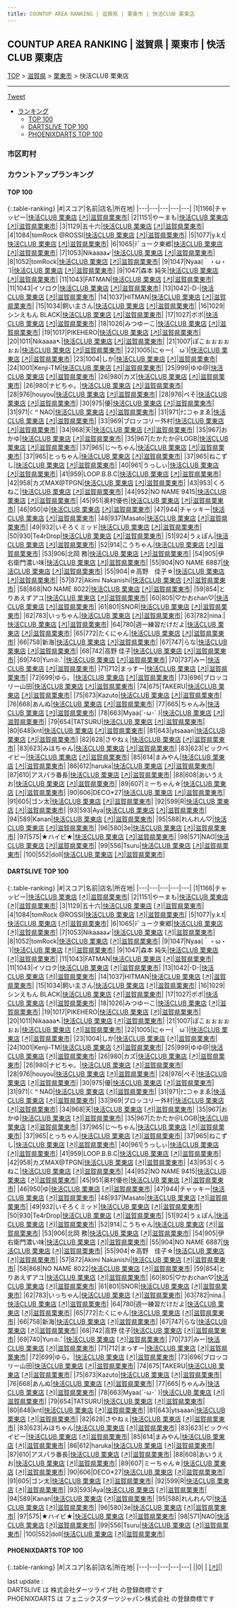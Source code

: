 ```yaml
---
title: COUNTUP AREA RANKING | 滋賀県 | 栗東市 | 快活CLUB 栗東店
---
```

## COUNTUP AREA RANKING | 滋賀県 | 栗東市 | 快活CLUB 栗東店

[TOP](/darts/rank/) > [滋賀県](/darts/rank/滋賀県/) > [栗東市](/darts/rank/滋賀県/栗東市/) > 快活CLUB 栗東店

___

<a href="https://twitter.com/share?ref_src=twsrc%5Etfw" data-text="COUNTUP AREA RANKING | 滋賀県栗東市快活CLUB 栗東店" class="twitter-share-button" data-hashtags="DARTSLIVE,PHOENIXDARTS,darts,ダーツ" data-show-count="false">Tweet</a>

* [ランキング](#カウントアップランキング)
    * [TOP 100](#top-100)
    * [DARTSLIVE TOP 100](#dartslive-top-100)
    * [PHOENIXDARTS TOP 100](#phoenixdarts-top-100)

### 市区町村

<ul>

</ul>

### カウントアップランキング

#### TOP 100



{:.table-ranking}
|#|スコア|名前|店名|所在地|
|---|---|---|---|---|
|1|1166|<span class="rank-name-dl">チャッピー</span>|<a href="/darts/rank/shops/45e99a446d27f93ab21333aee1bd51e4.html">快活CLUB 栗東店</a> <a href="https://search.dartslive.com/jp/shop/45e99a446d27f93ab21333aee1bd51e4">[↗]</a>|<a href="/darts/rank/滋賀県/栗東市">滋賀県栗東市</a>|
|2|1151|<span class="rank-name-dl">やーまも</span>|<a href="/darts/rank/shops/45e99a446d27f93ab21333aee1bd51e4.html">快活CLUB 栗東店</a> <a href="https://search.dartslive.com/jp/shop/45e99a446d27f93ab21333aee1bd51e4">[↗]</a>|<a href="/darts/rank/滋賀県/栗東市">滋賀県栗東市</a>|
|3|1129|<span class="rank-name-dl">五十六</span>|<a href="/darts/rank/shops/45e99a446d27f93ab21333aee1bd51e4.html">快活CLUB 栗東店</a> <a href="https://search.dartslive.com/jp/shop/45e99a446d27f93ab21333aee1bd51e4">[↗]</a>|<a href="/darts/rank/滋賀県/栗東市">滋賀県栗東市</a>|
|4|1084|<span class="rank-name-dl">tomRock @ROSSI</span>|<a href="/darts/rank/shops/45e99a446d27f93ab21333aee1bd51e4.html">快活CLUB 栗東店</a> <a href="https://search.dartslive.com/jp/shop/45e99a446d27f93ab21333aee1bd51e4">[↗]</a>|<a href="/darts/rank/滋賀県/栗東市">滋賀県栗東市</a>|
|5|1077|<span class="rank-name-dl">y.k.t</span>|<a href="/darts/rank/shops/45e99a446d27f93ab21333aee1bd51e4.html">快活CLUB 栗東店</a> <a href="https://search.dartslive.com/jp/shop/45e99a446d27f93ab21333aee1bd51e4">[↗]</a>|<a href="/darts/rank/滋賀県/栗東市">滋賀県栗東市</a>|
|6|1065|<span class="rank-name-dl">ﾃﾞューク東郷</span>|<a href="/darts/rank/shops/45e99a446d27f93ab21333aee1bd51e4.html">快活CLUB 栗東店</a> <a href="https://search.dartslive.com/jp/shop/45e99a446d27f93ab21333aee1bd51e4">[↗]</a>|<a href="/darts/rank/滋賀県/栗東市">滋賀県栗東市</a>|
|7|1053|<span class="rank-name-dl">Nikaaaa➹</span>|<a href="/darts/rank/shops/45e99a446d27f93ab21333aee1bd51e4.html">快活CLUB 栗東店</a> <a href="https://search.dartslive.com/jp/shop/45e99a446d27f93ab21333aee1bd51e4">[↗]</a>|<a href="/darts/rank/滋賀県/栗東市">滋賀県栗東市</a>|
|8|1052|<span class="rank-name-dl">tomRock</span>|<a href="/darts/rank/shops/45e99a446d27f93ab21333aee1bd51e4.html">快活CLUB 栗東店</a> <a href="https://search.dartslive.com/jp/shop/45e99a446d27f93ab21333aee1bd51e4">[↗]</a>|<a href="/darts/rank/滋賀県/栗東市">滋賀県栗東市</a>|
|9|1047|<span class="rank-name-dl">Nyaa(｀・ω・´)</span>|<a href="/darts/rank/shops/45e99a446d27f93ab21333aee1bd51e4.html">快活CLUB 栗東店</a> <a href="https://search.dartslive.com/jp/shop/45e99a446d27f93ab21333aee1bd51e4">[↗]</a>|<a href="/darts/rank/滋賀県/栗東市">滋賀県栗東市</a>|
|9|1047|<span class="rank-name-dl">森本 純矢</span>|<a href="/darts/rank/shops/45e99a446d27f93ab21333aee1bd51e4.html">快活CLUB 栗東店</a> <a href="https://search.dartslive.com/jp/shop/45e99a446d27f93ab21333aee1bd51e4">[↗]</a>|<a href="/darts/rank/滋賀県/栗東市">滋賀県栗東市</a>|
|11|1043|<span class="rank-name-dl">FATMAN</span>|<a href="/darts/rank/shops/45e99a446d27f93ab21333aee1bd51e4.html">快活CLUB 栗東店</a> <a href="https://search.dartslive.com/jp/shop/45e99a446d27f93ab21333aee1bd51e4">[↗]</a>|<a href="/darts/rank/滋賀県/栗東市">滋賀県栗東市</a>|
|11|1043|<span class="rank-name-dl">イソロク</span>|<a href="/darts/rank/shops/45e99a446d27f93ab21333aee1bd51e4.html">快活CLUB 栗東店</a> <a href="https://search.dartslive.com/jp/shop/45e99a446d27f93ab21333aee1bd51e4">[↗]</a>|<a href="/darts/rank/滋賀県/栗東市">滋賀県栗東市</a>|
|13|1042|<span class="rank-name-dl">-D-</span>|<a href="/darts/rank/shops/45e99a446d27f93ab21333aee1bd51e4.html">快活CLUB 栗東店</a> <a href="https://search.dartslive.com/jp/shop/45e99a446d27f93ab21333aee1bd51e4">[↗]</a>|<a href="/darts/rank/滋賀県/栗東市">滋賀県栗東市</a>|
|14|1037|<span class="rank-name-dl">HITMAN</span>|<a href="/darts/rank/shops/45e99a446d27f93ab21333aee1bd51e4.html">快活CLUB 栗東店</a> <a href="https://search.dartslive.com/jp/shop/45e99a446d27f93ab21333aee1bd51e4">[↗]</a>|<a href="/darts/rank/滋賀県/栗東市">滋賀県栗東市</a>|
|15|1034|<span class="rank-name-dl">飼い主さん</span>|<a href="/darts/rank/shops/45e99a446d27f93ab21333aee1bd51e4.html">快活CLUB 栗東店</a> <a href="https://search.dartslive.com/jp/shop/45e99a446d27f93ab21333aee1bd51e4">[↗]</a>|<a href="/darts/rank/滋賀県/栗東市">滋賀県栗東市</a>|
|16|1029|<span class="rank-name-dl">シンえもん BLACK</span>|<a href="/darts/rank/shops/45e99a446d27f93ab21333aee1bd51e4.html">快活CLUB 栗東店</a> <a href="https://search.dartslive.com/jp/shop/45e99a446d27f93ab21333aee1bd51e4">[↗]</a>|<a href="/darts/rank/滋賀県/栗東市">滋賀県栗東市</a>|
|17|1027|<span class="rank-name-dl">ポポ</span>|<a href="/darts/rank/shops/45e99a446d27f93ab21333aee1bd51e4.html">快活CLUB 栗東店</a> <a href="https://search.dartslive.com/jp/shop/45e99a446d27f93ab21333aee1bd51e4">[↗]</a>|<a href="/darts/rank/滋賀県/栗東市">滋賀県栗東市</a>|
|18|1026|<span class="rank-name-dl">みつゆーこ</span>|<a href="/darts/rank/shops/45e99a446d27f93ab21333aee1bd51e4.html">快活CLUB 栗東店</a> <a href="https://search.dartslive.com/jp/shop/45e99a446d27f93ab21333aee1bd51e4">[↗]</a>|<a href="/darts/rank/滋賀県/栗東市">滋賀県栗東市</a>|
|19|1017|<span class="rank-name-dl">PIKEHERO</span>|<a href="/darts/rank/shops/45e99a446d27f93ab21333aee1bd51e4.html">快活CLUB 栗東店</a> <a href="https://search.dartslive.com/jp/shop/45e99a446d27f93ab21333aee1bd51e4">[↗]</a>|<a href="/darts/rank/滋賀県/栗東市">滋賀県栗東市</a>|
|20|1011|<span class="rank-name-dl">Nikaaaa➷</span>|<a href="/darts/rank/shops/45e99a446d27f93ab21333aee1bd51e4.html">快活CLUB 栗東店</a> <a href="https://search.dartslive.com/jp/shop/45e99a446d27f93ab21333aee1bd51e4">[↗]</a>|<a href="/darts/rank/滋賀県/栗東市">滋賀県栗東市</a>|
|21|1007|<span class="rank-name-dl">ぽこぉぉぉぉぉぉ</span>|<a href="/darts/rank/shops/45e99a446d27f93ab21333aee1bd51e4.html">快活CLUB 栗東店</a> <a href="https://search.dartslive.com/jp/shop/45e99a446d27f93ab21333aee1bd51e4">[↗]</a>|<a href="/darts/rank/滋賀県/栗東市">滋賀県栗東市</a>|
|22|1005|<span class="rank-name-dl">にゃー(｀ω´)</span>|<a href="/darts/rank/shops/45e99a446d27f93ab21333aee1bd51e4.html">快活CLUB 栗東店</a> <a href="https://search.dartslive.com/jp/shop/45e99a446d27f93ab21333aee1bd51e4">[↗]</a>|<a href="/darts/rank/滋賀県/栗東市">滋賀県栗東市</a>|
|23|1004|<span class="rank-name-dl">しか</span>|<a href="/darts/rank/shops/45e99a446d27f93ab21333aee1bd51e4.html">快活CLUB 栗東店</a> <a href="https://search.dartslive.com/jp/shop/45e99a446d27f93ab21333aee1bd51e4">[↗]</a>|<a href="/darts/rank/滋賀県/栗東市">滋賀県栗東市</a>|
|24|1001|<span class="rank-name-dl">Kenji-TM</span>|<a href="/darts/rank/shops/45e99a446d27f93ab21333aee1bd51e4.html">快活CLUB 栗東店</a> <a href="https://search.dartslive.com/jp/shop/45e99a446d27f93ab21333aee1bd51e4">[↗]</a>|<a href="/darts/rank/滋賀県/栗東市">滋賀県栗東市</a>|
|25|999|<span class="rank-name-dl">ゆゆ@</span>|<a href="/darts/rank/shops/45e99a446d27f93ab21333aee1bd51e4.html">快活CLUB 栗東店</a> <a href="https://search.dartslive.com/jp/shop/45e99a446d27f93ab21333aee1bd51e4">[↗]</a>|<a href="/darts/rank/滋賀県/栗東市">滋賀県栗東市</a>|
|26|980|<span class="rank-name-dl">カズ</span>|<a href="/darts/rank/shops/45e99a446d27f93ab21333aee1bd51e4.html">快活CLUB 栗東店</a> <a href="https://search.dartslive.com/jp/shop/45e99a446d27f93ab21333aee1bd51e4">[↗]</a>|<a href="/darts/rank/滋賀県/栗東市">滋賀県栗東市</a>|
|26|980|<span class="rank-name-dl">ナビちゃ。</span>|<a href="/darts/rank/shops/45e99a446d27f93ab21333aee1bd51e4.html">快活CLUB 栗東店</a> <a href="https://search.dartslive.com/jp/shop/45e99a446d27f93ab21333aee1bd51e4">[↗]</a>|<a href="/darts/rank/滋賀県/栗東市">滋賀県栗東市</a>|
|28|976|<span class="rank-name-dl">houyou</span>|<a href="/darts/rank/shops/45e99a446d27f93ab21333aee1bd51e4.html">快活CLUB 栗東店</a> <a href="https://search.dartslive.com/jp/shop/45e99a446d27f93ab21333aee1bd51e4">[↗]</a>|<a href="/darts/rank/滋賀県/栗東市">滋賀県栗東市</a>|
|28|976|<span class="rank-name-dl">ぺそ</span>|<a href="/darts/rank/shops/45e99a446d27f93ab21333aee1bd51e4.html">快活CLUB 栗東店</a> <a href="https://search.dartslive.com/jp/shop/45e99a446d27f93ab21333aee1bd51e4">[↗]</a>|<a href="/darts/rank/滋賀県/栗東市">滋賀県栗東市</a>|
|30|975|<span class="rank-name-dl">優</span>|<a href="/darts/rank/shops/45e99a446d27f93ab21333aee1bd51e4.html">快活CLUB 栗東店</a> <a href="https://search.dartslive.com/jp/shop/45e99a446d27f93ab21333aee1bd51e4">[↗]</a>|<a href="/darts/rank/滋賀県/栗東市">滋賀県栗東市</a>|
|31|971|<span class="rank-name-dl">☾ⁿ NAO</span>|<a href="/darts/rank/shops/45e99a446d27f93ab21333aee1bd51e4.html">快活CLUB 栗東店</a> <a href="https://search.dartslive.com/jp/shop/45e99a446d27f93ab21333aee1bd51e4">[↗]</a>|<a href="/darts/rank/滋賀県/栗東市">滋賀県栗東市</a>|
|31|971|<span class="rank-name-dl">ﾅﾆ⊃ゃまゑ</span>|<a href="/darts/rank/shops/45e99a446d27f93ab21333aee1bd51e4.html">快活CLUB 栗東店</a> <a href="https://search.dartslive.com/jp/shop/45e99a446d27f93ab21333aee1bd51e4">[↗]</a>|<a href="/darts/rank/滋賀県/栗東市">滋賀県栗東市</a>|
|33|969|<span class="rank-name-dl">ブロッコリー外村</span>|<a href="/darts/rank/shops/45e99a446d27f93ab21333aee1bd51e4.html">快活CLUB 栗東店</a> <a href="https://search.dartslive.com/jp/shop/45e99a446d27f93ab21333aee1bd51e4">[↗]</a>|<a href="/darts/rank/滋賀県/栗東市">滋賀県栗東市</a>|
|34|968|<span class="rank-name-dl">天</span>|<a href="/darts/rank/shops/45e99a446d27f93ab21333aee1bd51e4.html">快活CLUB 栗東店</a> <a href="https://search.dartslive.com/jp/shop/45e99a446d27f93ab21333aee1bd51e4">[↗]</a>|<a href="/darts/rank/滋賀県/栗東市">滋賀県栗東市</a>|
|35|967|<span class="rank-name-dl">おかゆ</span>|<a href="/darts/rank/shops/45e99a446d27f93ab21333aee1bd51e4.html">快活CLUB 栗東店</a> <a href="https://search.dartslive.com/jp/shop/45e99a446d27f93ab21333aee1bd51e4">[↗]</a>|<a href="/darts/rank/滋賀県/栗東市">滋賀県栗東市</a>|
|35|967|<span class="rank-name-dl">たかたか＠LOGB</span>|<a href="/darts/rank/shops/45e99a446d27f93ab21333aee1bd51e4.html">快活CLUB 栗東店</a> <a href="https://search.dartslive.com/jp/shop/45e99a446d27f93ab21333aee1bd51e4">[↗]</a>|<a href="/darts/rank/滋賀県/栗東市">滋賀県栗東市</a>|
|37|965|<span class="rank-name-dl">じ〜ちゃん</span>|<a href="/darts/rank/shops/45e99a446d27f93ab21333aee1bd51e4.html">快活CLUB 栗東店</a> <a href="https://search.dartslive.com/jp/shop/45e99a446d27f93ab21333aee1bd51e4">[↗]</a>|<a href="/darts/rank/滋賀県/栗東市">滋賀県栗東市</a>|
|37|965|<span class="rank-name-dl">とっちゃん</span>|<a href="/darts/rank/shops/45e99a446d27f93ab21333aee1bd51e4.html">快活CLUB 栗東店</a> <a href="https://search.dartslive.com/jp/shop/45e99a446d27f93ab21333aee1bd51e4">[↗]</a>|<a href="/darts/rank/滋賀県/栗東市">滋賀県栗東市</a>|
|37|965|<span class="rank-name-dl">ねこずし</span>|<a href="/darts/rank/shops/45e99a446d27f93ab21333aee1bd51e4.html">快活CLUB 栗東店</a> <a href="https://search.dartslive.com/jp/shop/45e99a446d27f93ab21333aee1bd51e4">[↗]</a>|<a href="/darts/rank/滋賀県/栗東市">滋賀県栗東市</a>|
|40|961|<span class="rank-name-dl">うっしぃ</span>|<a href="/darts/rank/shops/45e99a446d27f93ab21333aee1bd51e4.html">快活CLUB 栗東店</a> <a href="https://search.dartslive.com/jp/shop/45e99a446d27f93ab21333aee1bd51e4">[↗]</a>|<a href="/darts/rank/滋賀県/栗東市">滋賀県栗東市</a>|
|41|959|<span class="rank-name-dl">LOOP.B.B.C</span>|<a href="/darts/rank/shops/45e99a446d27f93ab21333aee1bd51e4.html">快活CLUB 栗東店</a> <a href="https://search.dartslive.com/jp/shop/45e99a446d27f93ab21333aee1bd51e4">[↗]</a>|<a href="/darts/rank/滋賀県/栗東市">滋賀県栗東市</a>|
|42|958|<span class="rank-name-dl">カズMAX@TPGN</span>|<a href="/darts/rank/shops/45e99a446d27f93ab21333aee1bd51e4.html">快活CLUB 栗東店</a> <a href="https://search.dartslive.com/jp/shop/45e99a446d27f93ab21333aee1bd51e4">[↗]</a>|<a href="/darts/rank/滋賀県/栗東市">滋賀県栗東市</a>|
|43|953|<span class="rank-name-dl">くろねこ</span>|<a href="/darts/rank/shops/45e99a446d27f93ab21333aee1bd51e4.html">快活CLUB 栗東店</a> <a href="https://search.dartslive.com/jp/shop/45e99a446d27f93ab21333aee1bd51e4">[↗]</a>|<a href="/darts/rank/滋賀県/栗東市">滋賀県栗東市</a>|
|44|952|<span class="rank-name-dl">NO NAME 9415</span>|<a href="/darts/rank/shops/45e99a446d27f93ab21333aee1bd51e4.html">快活CLUB 栗東店</a> <a href="https://search.dartslive.com/jp/shop/45e99a446d27f93ab21333aee1bd51e4">[↗]</a>|<a href="/darts/rank/滋賀県/栗東市">滋賀県栗東市</a>|
|45|951|<span class="rank-name-dl">奥村優也</span>|<a href="/darts/rank/shops/45e99a446d27f93ab21333aee1bd51e4.html">快活CLUB 栗東店</a> <a href="https://search.dartslive.com/jp/shop/45e99a446d27f93ab21333aee1bd51e4">[↗]</a>|<a href="/darts/rank/滋賀県/栗東市">滋賀県栗東市</a>|
|46|950|<span class="rank-name-dl">ゆ</span>|<a href="/darts/rank/shops/45e99a446d27f93ab21333aee1bd51e4.html">快活CLUB 栗東店</a> <a href="https://search.dartslive.com/jp/shop/45e99a446d27f93ab21333aee1bd51e4">[↗]</a>|<a href="/darts/rank/滋賀県/栗東市">滋賀県栗東市</a>|
|47|944|<span class="rank-name-dl">チャッキー</span>|<a href="/darts/rank/shops/45e99a446d27f93ab21333aee1bd51e4.html">快活CLUB 栗東店</a> <a href="https://search.dartslive.com/jp/shop/45e99a446d27f93ab21333aee1bd51e4">[↗]</a>|<a href="/darts/rank/滋賀県/栗東市">滋賀県栗東市</a>|
|48|937|<span class="rank-name-dl">Masato</span>|<a href="/darts/rank/shops/45e99a446d27f93ab21333aee1bd51e4.html">快活CLUB 栗東店</a> <a href="https://search.dartslive.com/jp/shop/45e99a446d27f93ab21333aee1bd51e4">[↗]</a>|<a href="/darts/rank/滋賀県/栗東市">滋賀県栗東市</a>|
|49|932|<span class="rank-name-dl">いそろくミッド</span>|<a href="/darts/rank/shops/45e99a446d27f93ab21333aee1bd51e4.html">快活CLUB 栗東店</a> <a href="https://search.dartslive.com/jp/shop/45e99a446d27f93ab21333aee1bd51e4">[↗]</a>|<a href="/darts/rank/滋賀県/栗東市">滋賀県栗東市</a>|
|50|930|<span class="rank-name-dl">Te4rDrop</span>|<a href="/darts/rank/shops/45e99a446d27f93ab21333aee1bd51e4.html">快活CLUB 栗東店</a> <a href="https://search.dartslive.com/jp/shop/45e99a446d27f93ab21333aee1bd51e4">[↗]</a>|<a href="/darts/rank/滋賀県/栗東市">滋賀県栗東市</a>|
|51|924|<span class="rank-name-dl">うぇぽん</span>|<a href="/darts/rank/shops/45e99a446d27f93ab21333aee1bd51e4.html">快活CLUB 栗東店</a> <a href="https://search.dartslive.com/jp/shop/45e99a446d27f93ab21333aee1bd51e4">[↗]</a>|<a href="/darts/rank/滋賀県/栗東市">滋賀県栗東市</a>|
|52|914|<span class="rank-name-dl">こうちゃん</span>|<a href="/darts/rank/shops/45e99a446d27f93ab21333aee1bd51e4.html">快活CLUB 栗東店</a> <a href="https://search.dartslive.com/jp/shop/45e99a446d27f93ab21333aee1bd51e4">[↗]</a>|<a href="/darts/rank/滋賀県/栗東市">滋賀県栗東市</a>|
|53|906|<span class="rank-name-dl">北岡 務</span>|<a href="/darts/rank/shops/45e99a446d27f93ab21333aee1bd51e4.html">快活CLUB 栗東店</a> <a href="https://search.dartslive.com/jp/shop/45e99a446d27f93ab21333aee1bd51e4">[↗]</a>|<a href="/darts/rank/滋賀県/栗東市">滋賀県栗東市</a>|
|54|905|<span class="rank-name-dl">伊右衛門濃い味</span>|<a href="/darts/rank/shops/45e99a446d27f93ab21333aee1bd51e4.html">快活CLUB 栗東店</a> <a href="https://search.dartslive.com/jp/shop/45e99a446d27f93ab21333aee1bd51e4">[↗]</a>|<a href="/darts/rank/滋賀県/栗東市">滋賀県栗東市</a>|
|55|904|<span class="rank-name-dl">NO NAME 6887</span>|<a href="/darts/rank/shops/45e99a446d27f93ab21333aee1bd51e4.html">快活CLUB 栗東店</a> <a href="https://search.dartslive.com/jp/shop/45e99a446d27f93ab21333aee1bd51e4">[↗]</a>|<a href="/darts/rank/滋賀県/栗東市">滋賀県栗東市</a>|
|55|904|<span class="rank-name-dl">☆高野　佳子☆</span>|<a href="/darts/rank/shops/45e99a446d27f93ab21333aee1bd51e4.html">快活CLUB 栗東店</a> <a href="https://search.dartslive.com/jp/shop/45e99a446d27f93ab21333aee1bd51e4">[↗]</a>|<a href="/darts/rank/滋賀県/栗東市">滋賀県栗東市</a>|
|57|872|<span class="rank-name-dl">Akimi Nakanishi</span>|<a href="/darts/rank/shops/45e99a446d27f93ab21333aee1bd51e4.html">快活CLUB 栗東店</a> <a href="https://search.dartslive.com/jp/shop/45e99a446d27f93ab21333aee1bd51e4">[↗]</a>|<a href="/darts/rank/滋賀県/栗東市">滋賀県栗東市</a>|
|58|868|<span class="rank-name-dl">NO NAME 8022</span>|<a href="/darts/rank/shops/45e99a446d27f93ab21333aee1bd51e4.html">快活CLUB 栗東店</a> <a href="https://search.dartslive.com/jp/shop/45e99a446d27f93ab21333aee1bd51e4">[↗]</a>|<a href="/darts/rank/滋賀県/栗東市">滋賀県栗東市</a>|
|59|854|<span class="rank-name-dl">とりあえずアユ</span>|<a href="/darts/rank/shops/45e99a446d27f93ab21333aee1bd51e4.html">快活CLUB 栗東店</a> <a href="https://search.dartslive.com/jp/shop/45e99a446d27f93ab21333aee1bd51e4">[↗]</a>|<a href="/darts/rank/滋賀県/栗東市">滋賀県栗東市</a>|
|60|805|<span class="rank-name-dl">♡かおchan♡</span>|<a href="/darts/rank/shops/45e99a446d27f93ab21333aee1bd51e4.html">快活CLUB 栗東店</a> <a href="https://search.dartslive.com/jp/shop/45e99a446d27f93ab21333aee1bd51e4">[↗]</a>|<a href="/darts/rank/滋賀県/栗東市">滋賀県栗東市</a>|
|61|801|<span class="rank-name-dl">SNOR</span>|<a href="/darts/rank/shops/45e99a446d27f93ab21333aee1bd51e4.html">快活CLUB 栗東店</a> <a href="https://search.dartslive.com/jp/shop/45e99a446d27f93ab21333aee1bd51e4">[↗]</a>|<a href="/darts/rank/滋賀県/栗東市">滋賀県栗東市</a>|
|62|783|<span class="rank-name-dl">いっちゃん</span>|<a href="/darts/rank/shops/45e99a446d27f93ab21333aee1bd51e4.html">快活CLUB 栗東店</a> <a href="https://search.dartslive.com/jp/shop/45e99a446d27f93ab21333aee1bd51e4">[↗]</a>|<a href="/darts/rank/滋賀県/栗東市">滋賀県栗東市</a>|
|63|782|<span class="rank-name-dl">nina.</span>|<a href="/darts/rank/shops/45e99a446d27f93ab21333aee1bd51e4.html">快活CLUB 栗東店</a> <a href="https://search.dartslive.com/jp/shop/45e99a446d27f93ab21333aee1bd51e4">[↗]</a>|<a href="/darts/rank/滋賀県/栗東市">滋賀県栗東市</a>|
|64|780|<span class="rank-name-dl">週一練習だけだよ</span>|<a href="/darts/rank/shops/45e99a446d27f93ab21333aee1bd51e4.html">快活CLUB 栗東店</a> <a href="https://search.dartslive.com/jp/shop/45e99a446d27f93ab21333aee1bd51e4">[↗]</a>|<a href="/darts/rank/滋賀県/栗東市">滋賀県栗東市</a>|
|65|772|<span class="rank-name-dl">たくにゃん</span>|<a href="/darts/rank/shops/45e99a446d27f93ab21333aee1bd51e4.html">快活CLUB 栗東店</a> <a href="https://search.dartslive.com/jp/shop/45e99a446d27f93ab21333aee1bd51e4">[↗]</a>|<a href="/darts/rank/滋賀県/栗東市">滋賀県栗東市</a>|
|66|758|<span class="rank-name-dl">新海</span>|<a href="/darts/rank/shops/45e99a446d27f93ab21333aee1bd51e4.html">快活CLUB 栗東店</a> <a href="https://search.dartslive.com/jp/shop/45e99a446d27f93ab21333aee1bd51e4">[↗]</a>|<a href="/darts/rank/滋賀県/栗東市">滋賀県栗東市</a>|
|67|747|<span class="rank-name-dl">らな</span>|<a href="/darts/rank/shops/45e99a446d27f93ab21333aee1bd51e4.html">快活CLUB 栗東店</a> <a href="https://search.dartslive.com/jp/shop/45e99a446d27f93ab21333aee1bd51e4">[↗]</a>|<a href="/darts/rank/滋賀県/栗東市">滋賀県栗東市</a>|
|68|742|<span class="rank-name-dl">高野 佳子</span>|<a href="/darts/rank/shops/45e99a446d27f93ab21333aee1bd51e4.html">快活CLUB 栗東店</a> <a href="https://search.dartslive.com/jp/shop/45e99a446d27f93ab21333aee1bd51e4">[↗]</a>|<a href="/darts/rank/滋賀県/栗東市">滋賀県栗東市</a>|
|69|740|<span class="rank-name-dl">Yun♔.ﾟ</span>|<a href="/darts/rank/shops/45e99a446d27f93ab21333aee1bd51e4.html">快活CLUB 栗東店</a> <a href="https://search.dartslive.com/jp/shop/45e99a446d27f93ab21333aee1bd51e4">[↗]</a>|<a href="/darts/rank/滋賀県/栗東市">滋賀県栗東市</a>|
|70|737|<span class="rank-name-dl">みー</span>|<a href="/darts/rank/shops/45e99a446d27f93ab21333aee1bd51e4.html">快活CLUB 栗東店</a> <a href="https://search.dartslive.com/jp/shop/45e99a446d27f93ab21333aee1bd51e4">[↗]</a>|<a href="/darts/rank/滋賀県/栗東市">滋賀県栗東市</a>|
|71|712|<span class="rank-name-dl">まっすー</span>|<a href="/darts/rank/shops/45e99a446d27f93ab21333aee1bd51e4.html">快活CLUB 栗東店</a> <a href="https://search.dartslive.com/jp/shop/45e99a446d27f93ab21333aee1bd51e4">[↗]</a>|<a href="/darts/rank/滋賀県/栗東市">滋賀県栗東市</a>|
|72|699|<span class="rank-name-dl">ゆら。</span>|<a href="/darts/rank/shops/45e99a446d27f93ab21333aee1bd51e4.html">快活CLUB 栗東店</a> <a href="https://search.dartslive.com/jp/shop/45e99a446d27f93ab21333aee1bd51e4">[↗]</a>|<a href="/darts/rank/滋賀県/栗東市">滋賀県栗東市</a>|
|73|696|<span class="rank-name-dl">ブロッコリー山田</span>|<a href="/darts/rank/shops/45e99a446d27f93ab21333aee1bd51e4.html">快活CLUB 栗東店</a> <a href="https://search.dartslive.com/jp/shop/45e99a446d27f93ab21333aee1bd51e4">[↗]</a>|<a href="/darts/rank/滋賀県/栗東市">滋賀県栗東市</a>|
|74|675|<span class="rank-name-dl">TAKERU</span>|<a href="/darts/rank/shops/45e99a446d27f93ab21333aee1bd51e4.html">快活CLUB 栗東店</a> <a href="https://search.dartslive.com/jp/shop/45e99a446d27f93ab21333aee1bd51e4">[↗]</a>|<a href="/darts/rank/滋賀県/栗東市">滋賀県栗東市</a>|
|75|673|<span class="rank-name-dl">Kazuto</span>|<a href="/darts/rank/shops/45e99a446d27f93ab21333aee1bd51e4.html">快活CLUB 栗東店</a> <a href="https://search.dartslive.com/jp/shop/45e99a446d27f93ab21333aee1bd51e4">[↗]</a>|<a href="/darts/rank/滋賀県/栗東市">滋賀県栗東市</a>|
|76|668|<span class="rank-name-dl">あんぬ</span>|<a href="/darts/rank/shops/45e99a446d27f93ab21333aee1bd51e4.html">快活CLUB 栗東店</a> <a href="https://search.dartslive.com/jp/shop/45e99a446d27f93ab21333aee1bd51e4">[↗]</a>|<a href="/darts/rank/滋賀県/栗東市">滋賀県栗東市</a>|
|77|665|<span class="rank-name-dl">ちゃんみ</span>|<a href="/darts/rank/shops/45e99a446d27f93ab21333aee1bd51e4.html">快活CLUB 栗東店</a> <a href="https://search.dartslive.com/jp/shop/45e99a446d27f93ab21333aee1bd51e4">[↗]</a>|<a href="/darts/rank/滋賀県/栗東市">滋賀県栗東市</a>|
|78|663|<span class="rank-name-dl">Myaa(´･ω･` )</span>|<a href="/darts/rank/shops/45e99a446d27f93ab21333aee1bd51e4.html">快活CLUB 栗東店</a> <a href="https://search.dartslive.com/jp/shop/45e99a446d27f93ab21333aee1bd51e4">[↗]</a>|<a href="/darts/rank/滋賀県/栗東市">滋賀県栗東市</a>|
|79|654|<span class="rank-name-dl">TATSURU</span>|<a href="/darts/rank/shops/45e99a446d27f93ab21333aee1bd51e4.html">快活CLUB 栗東店</a> <a href="https://search.dartslive.com/jp/shop/45e99a446d27f93ab21333aee1bd51e4">[↗]</a>|<a href="/darts/rank/滋賀県/栗東市">滋賀県栗東市</a>|
|80|648|<span class="rank-name-dl">knt</span>|<a href="/darts/rank/shops/45e99a446d27f93ab21333aee1bd51e4.html">快活CLUB 栗東店</a> <a href="https://search.dartslive.com/jp/shop/45e99a446d27f93ab21333aee1bd51e4">[↗]</a>|<a href="/darts/rank/滋賀県/栗東市">滋賀県栗東市</a>|
|81|643|<span class="rank-name-dl">ytsaaan</span>|<a href="/darts/rank/shops/45e99a446d27f93ab21333aee1bd51e4.html">快活CLUB 栗東店</a> <a href="https://search.dartslive.com/jp/shop/45e99a446d27f93ab21333aee1bd51e4">[↗]</a>|<a href="/darts/rank/滋賀県/栗東市">滋賀県栗東市</a>|
|82|628|<span class="rank-name-dl">さやねぇ</span>|<a href="/darts/rank/shops/45e99a446d27f93ab21333aee1bd51e4.html">快活CLUB 栗東店</a> <a href="https://search.dartslive.com/jp/shop/45e99a446d27f93ab21333aee1bd51e4">[↗]</a>|<a href="/darts/rank/滋賀県/栗東市">滋賀県栗東市</a>|
|83|623|<span class="rank-name-dl">みほちゃん</span>|<a href="/darts/rank/shops/45e99a446d27f93ab21333aee1bd51e4.html">快活CLUB 栗東店</a> <a href="https://search.dartslive.com/jp/shop/45e99a446d27f93ab21333aee1bd51e4">[↗]</a>|<a href="/darts/rank/滋賀県/栗東市">滋賀県栗東市</a>|
|83|623|<span class="rank-name-dl">ビックベイビー</span>|<a href="/darts/rank/shops/45e99a446d27f93ab21333aee1bd51e4.html">快活CLUB 栗東店</a> <a href="https://search.dartslive.com/jp/shop/45e99a446d27f93ab21333aee1bd51e4">[↗]</a>|<a href="/darts/rank/滋賀県/栗東市">滋賀県栗東市</a>|
|85|614|<span class="rank-name-dl">まみやん</span>|<a href="/darts/rank/shops/45e99a446d27f93ab21333aee1bd51e4.html">快活CLUB 栗東店</a> <a href="https://search.dartslive.com/jp/shop/45e99a446d27f93ab21333aee1bd51e4">[↗]</a>|<a href="/darts/rank/滋賀県/栗東市">滋賀県栗東市</a>|
|86|612|<span class="rank-name-dl">haruka</span>|<a href="/darts/rank/shops/45e99a446d27f93ab21333aee1bd51e4.html">快活CLUB 栗東店</a> <a href="https://search.dartslive.com/jp/shop/45e99a446d27f93ab21333aee1bd51e4">[↗]</a>|<a href="/darts/rank/滋賀県/栗東市">滋賀県栗東市</a>|
|87|610|<span class="rank-name-dl">アスパラ番長</span>|<a href="/darts/rank/shops/45e99a446d27f93ab21333aee1bd51e4.html">快活CLUB 栗東店</a> <a href="https://search.dartslive.com/jp/shop/45e99a446d27f93ab21333aee1bd51e4">[↗]</a>|<a href="/darts/rank/滋賀県/栗東市">滋賀県栗東市</a>|
|88|608|<span class="rank-name-dl">あいうえお</span>|<a href="/darts/rank/shops/45e99a446d27f93ab21333aee1bd51e4.html">快活CLUB 栗東店</a> <a href="https://search.dartslive.com/jp/shop/45e99a446d27f93ab21333aee1bd51e4">[↗]</a>|<a href="/darts/rank/滋賀県/栗東市">滋賀県栗東市</a>|
|89|607|<span class="rank-name-dl">ミーちゃん☆</span>|<a href="/darts/rank/shops/45e99a446d27f93ab21333aee1bd51e4.html">快活CLUB 栗東店</a> <a href="https://search.dartslive.com/jp/shop/45e99a446d27f93ab21333aee1bd51e4">[↗]</a>|<a href="/darts/rank/滋賀県/栗東市">滋賀県栗東市</a>|
|90|606|<span class="rank-name-dl">DECO*27</span>|<a href="/darts/rank/shops/45e99a446d27f93ab21333aee1bd51e4.html">快活CLUB 栗東店</a> <a href="https://search.dartslive.com/jp/shop/45e99a446d27f93ab21333aee1bd51e4">[↗]</a>|<a href="/darts/rank/滋賀県/栗東市">滋賀県栗東市</a>|
|91|605|<span class="rank-name-dl">ゴン太</span>|<a href="/darts/rank/shops/45e99a446d27f93ab21333aee1bd51e4.html">快活CLUB 栗東店</a> <a href="https://search.dartslive.com/jp/shop/45e99a446d27f93ab21333aee1bd51e4">[↗]</a>|<a href="/darts/rank/滋賀県/栗東市">滋賀県栗東市</a>|
|92|599|<span class="rank-name-dl">R</span>|<a href="/darts/rank/shops/45e99a446d27f93ab21333aee1bd51e4.html">快活CLUB 栗東店</a> <a href="https://search.dartslive.com/jp/shop/45e99a446d27f93ab21333aee1bd51e4">[↗]</a>|<a href="/darts/rank/滋賀県/栗東市">滋賀県栗東市</a>|
|93|593|<span class="rank-name-dl">Aya</span>|<a href="/darts/rank/shops/45e99a446d27f93ab21333aee1bd51e4.html">快活CLUB 栗東店</a> <a href="https://search.dartslive.com/jp/shop/45e99a446d27f93ab21333aee1bd51e4">[↗]</a>|<a href="/darts/rank/滋賀県/栗東市">滋賀県栗東市</a>|
|94|589|<span class="rank-name-dl">Kanan</span>|<a href="/darts/rank/shops/45e99a446d27f93ab21333aee1bd51e4.html">快活CLUB 栗東店</a> <a href="https://search.dartslive.com/jp/shop/45e99a446d27f93ab21333aee1bd51e4">[↗]</a>|<a href="/darts/rank/滋賀県/栗東市">滋賀県栗東市</a>|
|95|588|<span class="rank-name-dl">れんれん♡</span>|<a href="/darts/rank/shops/45e99a446d27f93ab21333aee1bd51e4.html">快活CLUB 栗東店</a> <a href="https://search.dartslive.com/jp/shop/45e99a446d27f93ab21333aee1bd51e4">[↗]</a>|<a href="/darts/rank/滋賀県/栗東市">滋賀県栗東市</a>|
|96|580|<span class="rank-name-dl">3e</span>|<a href="/darts/rank/shops/45e99a446d27f93ab21333aee1bd51e4.html">快活CLUB 栗東店</a> <a href="https://search.dartslive.com/jp/shop/45e99a446d27f93ab21333aee1bd51e4">[↗]</a>|<a href="/darts/rank/滋賀県/栗東市">滋賀県栗東市</a>|
|97|575|<span class="rank-name-dl">★ハイビ★</span>|<a href="/darts/rank/shops/45e99a446d27f93ab21333aee1bd51e4.html">快活CLUB 栗東店</a> <a href="https://search.dartslive.com/jp/shop/45e99a446d27f93ab21333aee1bd51e4">[↗]</a>|<a href="/darts/rank/滋賀県/栗東市">滋賀県栗東市</a>|
|98|571|<span class="rank-name-dl">NAO</span>|<a href="/darts/rank/shops/45e99a446d27f93ab21333aee1bd51e4.html">快活CLUB 栗東店</a> <a href="https://search.dartslive.com/jp/shop/45e99a446d27f93ab21333aee1bd51e4">[↗]</a>|<a href="/darts/rank/滋賀県/栗東市">滋賀県栗東市</a>|
|99|556|<span class="rank-name-dl">Tsuru</span>|<a href="/darts/rank/shops/45e99a446d27f93ab21333aee1bd51e4.html">快活CLUB 栗東店</a> <a href="https://search.dartslive.com/jp/shop/45e99a446d27f93ab21333aee1bd51e4">[↗]</a>|<a href="/darts/rank/滋賀県/栗東市">滋賀県栗東市</a>|
|100|552|<span class="rank-name-dl">doll</span>|<a href="/darts/rank/shops/45e99a446d27f93ab21333aee1bd51e4.html">快活CLUB 栗東店</a> <a href="https://search.dartslive.com/jp/shop/45e99a446d27f93ab21333aee1bd51e4">[↗]</a>|<a href="/darts/rank/滋賀県/栗東市">滋賀県栗東市</a>|


#### DARTSLIVE TOP 100



{:.table-ranking}
|#|スコア|名前|店名|所在地|
|---|---|---|---|---|
|1|1166|<span class="rank-name-dl">チャッピー</span>|<a href="/darts/rank/shops/45e99a446d27f93ab21333aee1bd51e4.html">快活CLUB 栗東店</a> <a href="https://search.dartslive.com/jp/shop/45e99a446d27f93ab21333aee1bd51e4">[↗]</a>|<a href="/darts/rank/滋賀県/栗東市">滋賀県栗東市</a>|
|2|1151|<span class="rank-name-dl">やーまも</span>|<a href="/darts/rank/shops/45e99a446d27f93ab21333aee1bd51e4.html">快活CLUB 栗東店</a> <a href="https://search.dartslive.com/jp/shop/45e99a446d27f93ab21333aee1bd51e4">[↗]</a>|<a href="/darts/rank/滋賀県/栗東市">滋賀県栗東市</a>|
|3|1129|<span class="rank-name-dl">五十六</span>|<a href="/darts/rank/shops/45e99a446d27f93ab21333aee1bd51e4.html">快活CLUB 栗東店</a> <a href="https://search.dartslive.com/jp/shop/45e99a446d27f93ab21333aee1bd51e4">[↗]</a>|<a href="/darts/rank/滋賀県/栗東市">滋賀県栗東市</a>|
|4|1084|<span class="rank-name-dl">tomRock @ROSSI</span>|<a href="/darts/rank/shops/45e99a446d27f93ab21333aee1bd51e4.html">快活CLUB 栗東店</a> <a href="https://search.dartslive.com/jp/shop/45e99a446d27f93ab21333aee1bd51e4">[↗]</a>|<a href="/darts/rank/滋賀県/栗東市">滋賀県栗東市</a>|
|5|1077|<span class="rank-name-dl">y.k.t</span>|<a href="/darts/rank/shops/45e99a446d27f93ab21333aee1bd51e4.html">快活CLUB 栗東店</a> <a href="https://search.dartslive.com/jp/shop/45e99a446d27f93ab21333aee1bd51e4">[↗]</a>|<a href="/darts/rank/滋賀県/栗東市">滋賀県栗東市</a>|
|6|1065|<span class="rank-name-dl">ﾃﾞューク東郷</span>|<a href="/darts/rank/shops/45e99a446d27f93ab21333aee1bd51e4.html">快活CLUB 栗東店</a> <a href="https://search.dartslive.com/jp/shop/45e99a446d27f93ab21333aee1bd51e4">[↗]</a>|<a href="/darts/rank/滋賀県/栗東市">滋賀県栗東市</a>|
|7|1053|<span class="rank-name-dl">Nikaaaa➹</span>|<a href="/darts/rank/shops/45e99a446d27f93ab21333aee1bd51e4.html">快活CLUB 栗東店</a> <a href="https://search.dartslive.com/jp/shop/45e99a446d27f93ab21333aee1bd51e4">[↗]</a>|<a href="/darts/rank/滋賀県/栗東市">滋賀県栗東市</a>|
|8|1052|<span class="rank-name-dl">tomRock</span>|<a href="/darts/rank/shops/45e99a446d27f93ab21333aee1bd51e4.html">快活CLUB 栗東店</a> <a href="https://search.dartslive.com/jp/shop/45e99a446d27f93ab21333aee1bd51e4">[↗]</a>|<a href="/darts/rank/滋賀県/栗東市">滋賀県栗東市</a>|
|9|1047|<span class="rank-name-dl">Nyaa(｀・ω・´)</span>|<a href="/darts/rank/shops/45e99a446d27f93ab21333aee1bd51e4.html">快活CLUB 栗東店</a> <a href="https://search.dartslive.com/jp/shop/45e99a446d27f93ab21333aee1bd51e4">[↗]</a>|<a href="/darts/rank/滋賀県/栗東市">滋賀県栗東市</a>|
|9|1047|<span class="rank-name-dl">森本 純矢</span>|<a href="/darts/rank/shops/45e99a446d27f93ab21333aee1bd51e4.html">快活CLUB 栗東店</a> <a href="https://search.dartslive.com/jp/shop/45e99a446d27f93ab21333aee1bd51e4">[↗]</a>|<a href="/darts/rank/滋賀県/栗東市">滋賀県栗東市</a>|
|11|1043|<span class="rank-name-dl">FATMAN</span>|<a href="/darts/rank/shops/45e99a446d27f93ab21333aee1bd51e4.html">快活CLUB 栗東店</a> <a href="https://search.dartslive.com/jp/shop/45e99a446d27f93ab21333aee1bd51e4">[↗]</a>|<a href="/darts/rank/滋賀県/栗東市">滋賀県栗東市</a>|
|11|1043|<span class="rank-name-dl">イソロク</span>|<a href="/darts/rank/shops/45e99a446d27f93ab21333aee1bd51e4.html">快活CLUB 栗東店</a> <a href="https://search.dartslive.com/jp/shop/45e99a446d27f93ab21333aee1bd51e4">[↗]</a>|<a href="/darts/rank/滋賀県/栗東市">滋賀県栗東市</a>|
|13|1042|<span class="rank-name-dl">-D-</span>|<a href="/darts/rank/shops/45e99a446d27f93ab21333aee1bd51e4.html">快活CLUB 栗東店</a> <a href="https://search.dartslive.com/jp/shop/45e99a446d27f93ab21333aee1bd51e4">[↗]</a>|<a href="/darts/rank/滋賀県/栗東市">滋賀県栗東市</a>|
|14|1037|<span class="rank-name-dl">HITMAN</span>|<a href="/darts/rank/shops/45e99a446d27f93ab21333aee1bd51e4.html">快活CLUB 栗東店</a> <a href="https://search.dartslive.com/jp/shop/45e99a446d27f93ab21333aee1bd51e4">[↗]</a>|<a href="/darts/rank/滋賀県/栗東市">滋賀県栗東市</a>|
|15|1034|<span class="rank-name-dl">飼い主さん</span>|<a href="/darts/rank/shops/45e99a446d27f93ab21333aee1bd51e4.html">快活CLUB 栗東店</a> <a href="https://search.dartslive.com/jp/shop/45e99a446d27f93ab21333aee1bd51e4">[↗]</a>|<a href="/darts/rank/滋賀県/栗東市">滋賀県栗東市</a>|
|16|1029|<span class="rank-name-dl">シンえもん BLACK</span>|<a href="/darts/rank/shops/45e99a446d27f93ab21333aee1bd51e4.html">快活CLUB 栗東店</a> <a href="https://search.dartslive.com/jp/shop/45e99a446d27f93ab21333aee1bd51e4">[↗]</a>|<a href="/darts/rank/滋賀県/栗東市">滋賀県栗東市</a>|
|17|1027|<span class="rank-name-dl">ポポ</span>|<a href="/darts/rank/shops/45e99a446d27f93ab21333aee1bd51e4.html">快活CLUB 栗東店</a> <a href="https://search.dartslive.com/jp/shop/45e99a446d27f93ab21333aee1bd51e4">[↗]</a>|<a href="/darts/rank/滋賀県/栗東市">滋賀県栗東市</a>|
|18|1026|<span class="rank-name-dl">みつゆーこ</span>|<a href="/darts/rank/shops/45e99a446d27f93ab21333aee1bd51e4.html">快活CLUB 栗東店</a> <a href="https://search.dartslive.com/jp/shop/45e99a446d27f93ab21333aee1bd51e4">[↗]</a>|<a href="/darts/rank/滋賀県/栗東市">滋賀県栗東市</a>|
|19|1017|<span class="rank-name-dl">PIKEHERO</span>|<a href="/darts/rank/shops/45e99a446d27f93ab21333aee1bd51e4.html">快活CLUB 栗東店</a> <a href="https://search.dartslive.com/jp/shop/45e99a446d27f93ab21333aee1bd51e4">[↗]</a>|<a href="/darts/rank/滋賀県/栗東市">滋賀県栗東市</a>|
|20|1011|<span class="rank-name-dl">Nikaaaa➷</span>|<a href="/darts/rank/shops/45e99a446d27f93ab21333aee1bd51e4.html">快活CLUB 栗東店</a> <a href="https://search.dartslive.com/jp/shop/45e99a446d27f93ab21333aee1bd51e4">[↗]</a>|<a href="/darts/rank/滋賀県/栗東市">滋賀県栗東市</a>|
|21|1007|<span class="rank-name-dl">ぽこぉぉぉぉぉぉ</span>|<a href="/darts/rank/shops/45e99a446d27f93ab21333aee1bd51e4.html">快活CLUB 栗東店</a> <a href="https://search.dartslive.com/jp/shop/45e99a446d27f93ab21333aee1bd51e4">[↗]</a>|<a href="/darts/rank/滋賀県/栗東市">滋賀県栗東市</a>|
|22|1005|<span class="rank-name-dl">にゃー(｀ω´)</span>|<a href="/darts/rank/shops/45e99a446d27f93ab21333aee1bd51e4.html">快活CLUB 栗東店</a> <a href="https://search.dartslive.com/jp/shop/45e99a446d27f93ab21333aee1bd51e4">[↗]</a>|<a href="/darts/rank/滋賀県/栗東市">滋賀県栗東市</a>|
|23|1004|<span class="rank-name-dl">しか</span>|<a href="/darts/rank/shops/45e99a446d27f93ab21333aee1bd51e4.html">快活CLUB 栗東店</a> <a href="https://search.dartslive.com/jp/shop/45e99a446d27f93ab21333aee1bd51e4">[↗]</a>|<a href="/darts/rank/滋賀県/栗東市">滋賀県栗東市</a>|
|24|1001|<span class="rank-name-dl">Kenji-TM</span>|<a href="/darts/rank/shops/45e99a446d27f93ab21333aee1bd51e4.html">快活CLUB 栗東店</a> <a href="https://search.dartslive.com/jp/shop/45e99a446d27f93ab21333aee1bd51e4">[↗]</a>|<a href="/darts/rank/滋賀県/栗東市">滋賀県栗東市</a>|
|25|999|<span class="rank-name-dl">ゆゆ@</span>|<a href="/darts/rank/shops/45e99a446d27f93ab21333aee1bd51e4.html">快活CLUB 栗東店</a> <a href="https://search.dartslive.com/jp/shop/45e99a446d27f93ab21333aee1bd51e4">[↗]</a>|<a href="/darts/rank/滋賀県/栗東市">滋賀県栗東市</a>|
|26|980|<span class="rank-name-dl">カズ</span>|<a href="/darts/rank/shops/45e99a446d27f93ab21333aee1bd51e4.html">快活CLUB 栗東店</a> <a href="https://search.dartslive.com/jp/shop/45e99a446d27f93ab21333aee1bd51e4">[↗]</a>|<a href="/darts/rank/滋賀県/栗東市">滋賀県栗東市</a>|
|26|980|<span class="rank-name-dl">ナビちゃ。</span>|<a href="/darts/rank/shops/45e99a446d27f93ab21333aee1bd51e4.html">快活CLUB 栗東店</a> <a href="https://search.dartslive.com/jp/shop/45e99a446d27f93ab21333aee1bd51e4">[↗]</a>|<a href="/darts/rank/滋賀県/栗東市">滋賀県栗東市</a>|
|28|976|<span class="rank-name-dl">houyou</span>|<a href="/darts/rank/shops/45e99a446d27f93ab21333aee1bd51e4.html">快活CLUB 栗東店</a> <a href="https://search.dartslive.com/jp/shop/45e99a446d27f93ab21333aee1bd51e4">[↗]</a>|<a href="/darts/rank/滋賀県/栗東市">滋賀県栗東市</a>|
|28|976|<span class="rank-name-dl">ぺそ</span>|<a href="/darts/rank/shops/45e99a446d27f93ab21333aee1bd51e4.html">快活CLUB 栗東店</a> <a href="https://search.dartslive.com/jp/shop/45e99a446d27f93ab21333aee1bd51e4">[↗]</a>|<a href="/darts/rank/滋賀県/栗東市">滋賀県栗東市</a>|
|30|975|<span class="rank-name-dl">優</span>|<a href="/darts/rank/shops/45e99a446d27f93ab21333aee1bd51e4.html">快活CLUB 栗東店</a> <a href="https://search.dartslive.com/jp/shop/45e99a446d27f93ab21333aee1bd51e4">[↗]</a>|<a href="/darts/rank/滋賀県/栗東市">滋賀県栗東市</a>|
|31|971|<span class="rank-name-dl">☾ⁿ NAO</span>|<a href="/darts/rank/shops/45e99a446d27f93ab21333aee1bd51e4.html">快活CLUB 栗東店</a> <a href="https://search.dartslive.com/jp/shop/45e99a446d27f93ab21333aee1bd51e4">[↗]</a>|<a href="/darts/rank/滋賀県/栗東市">滋賀県栗東市</a>|
|31|971|<span class="rank-name-dl">ﾅﾆ⊃ゃまゑ</span>|<a href="/darts/rank/shops/45e99a446d27f93ab21333aee1bd51e4.html">快活CLUB 栗東店</a> <a href="https://search.dartslive.com/jp/shop/45e99a446d27f93ab21333aee1bd51e4">[↗]</a>|<a href="/darts/rank/滋賀県/栗東市">滋賀県栗東市</a>|
|33|969|<span class="rank-name-dl">ブロッコリー外村</span>|<a href="/darts/rank/shops/45e99a446d27f93ab21333aee1bd51e4.html">快活CLUB 栗東店</a> <a href="https://search.dartslive.com/jp/shop/45e99a446d27f93ab21333aee1bd51e4">[↗]</a>|<a href="/darts/rank/滋賀県/栗東市">滋賀県栗東市</a>|
|34|968|<span class="rank-name-dl">天</span>|<a href="/darts/rank/shops/45e99a446d27f93ab21333aee1bd51e4.html">快活CLUB 栗東店</a> <a href="https://search.dartslive.com/jp/shop/45e99a446d27f93ab21333aee1bd51e4">[↗]</a>|<a href="/darts/rank/滋賀県/栗東市">滋賀県栗東市</a>|
|35|967|<span class="rank-name-dl">おかゆ</span>|<a href="/darts/rank/shops/45e99a446d27f93ab21333aee1bd51e4.html">快活CLUB 栗東店</a> <a href="https://search.dartslive.com/jp/shop/45e99a446d27f93ab21333aee1bd51e4">[↗]</a>|<a href="/darts/rank/滋賀県/栗東市">滋賀県栗東市</a>|
|35|967|<span class="rank-name-dl">たかたか＠LOGB</span>|<a href="/darts/rank/shops/45e99a446d27f93ab21333aee1bd51e4.html">快活CLUB 栗東店</a> <a href="https://search.dartslive.com/jp/shop/45e99a446d27f93ab21333aee1bd51e4">[↗]</a>|<a href="/darts/rank/滋賀県/栗東市">滋賀県栗東市</a>|
|37|965|<span class="rank-name-dl">じ〜ちゃん</span>|<a href="/darts/rank/shops/45e99a446d27f93ab21333aee1bd51e4.html">快活CLUB 栗東店</a> <a href="https://search.dartslive.com/jp/shop/45e99a446d27f93ab21333aee1bd51e4">[↗]</a>|<a href="/darts/rank/滋賀県/栗東市">滋賀県栗東市</a>|
|37|965|<span class="rank-name-dl">とっちゃん</span>|<a href="/darts/rank/shops/45e99a446d27f93ab21333aee1bd51e4.html">快活CLUB 栗東店</a> <a href="https://search.dartslive.com/jp/shop/45e99a446d27f93ab21333aee1bd51e4">[↗]</a>|<a href="/darts/rank/滋賀県/栗東市">滋賀県栗東市</a>|
|37|965|<span class="rank-name-dl">ねこずし</span>|<a href="/darts/rank/shops/45e99a446d27f93ab21333aee1bd51e4.html">快活CLUB 栗東店</a> <a href="https://search.dartslive.com/jp/shop/45e99a446d27f93ab21333aee1bd51e4">[↗]</a>|<a href="/darts/rank/滋賀県/栗東市">滋賀県栗東市</a>|
|40|961|<span class="rank-name-dl">うっしぃ</span>|<a href="/darts/rank/shops/45e99a446d27f93ab21333aee1bd51e4.html">快活CLUB 栗東店</a> <a href="https://search.dartslive.com/jp/shop/45e99a446d27f93ab21333aee1bd51e4">[↗]</a>|<a href="/darts/rank/滋賀県/栗東市">滋賀県栗東市</a>|
|41|959|<span class="rank-name-dl">LOOP.B.B.C</span>|<a href="/darts/rank/shops/45e99a446d27f93ab21333aee1bd51e4.html">快活CLUB 栗東店</a> <a href="https://search.dartslive.com/jp/shop/45e99a446d27f93ab21333aee1bd51e4">[↗]</a>|<a href="/darts/rank/滋賀県/栗東市">滋賀県栗東市</a>|
|42|958|<span class="rank-name-dl">カズMAX@TPGN</span>|<a href="/darts/rank/shops/45e99a446d27f93ab21333aee1bd51e4.html">快活CLUB 栗東店</a> <a href="https://search.dartslive.com/jp/shop/45e99a446d27f93ab21333aee1bd51e4">[↗]</a>|<a href="/darts/rank/滋賀県/栗東市">滋賀県栗東市</a>|
|43|953|<span class="rank-name-dl">くろねこ</span>|<a href="/darts/rank/shops/45e99a446d27f93ab21333aee1bd51e4.html">快活CLUB 栗東店</a> <a href="https://search.dartslive.com/jp/shop/45e99a446d27f93ab21333aee1bd51e4">[↗]</a>|<a href="/darts/rank/滋賀県/栗東市">滋賀県栗東市</a>|
|44|952|<span class="rank-name-dl">NO NAME 9415</span>|<a href="/darts/rank/shops/45e99a446d27f93ab21333aee1bd51e4.html">快活CLUB 栗東店</a> <a href="https://search.dartslive.com/jp/shop/45e99a446d27f93ab21333aee1bd51e4">[↗]</a>|<a href="/darts/rank/滋賀県/栗東市">滋賀県栗東市</a>|
|45|951|<span class="rank-name-dl">奥村優也</span>|<a href="/darts/rank/shops/45e99a446d27f93ab21333aee1bd51e4.html">快活CLUB 栗東店</a> <a href="https://search.dartslive.com/jp/shop/45e99a446d27f93ab21333aee1bd51e4">[↗]</a>|<a href="/darts/rank/滋賀県/栗東市">滋賀県栗東市</a>|
|46|950|<span class="rank-name-dl">ゆ</span>|<a href="/darts/rank/shops/45e99a446d27f93ab21333aee1bd51e4.html">快活CLUB 栗東店</a> <a href="https://search.dartslive.com/jp/shop/45e99a446d27f93ab21333aee1bd51e4">[↗]</a>|<a href="/darts/rank/滋賀県/栗東市">滋賀県栗東市</a>|
|47|944|<span class="rank-name-dl">チャッキー</span>|<a href="/darts/rank/shops/45e99a446d27f93ab21333aee1bd51e4.html">快活CLUB 栗東店</a> <a href="https://search.dartslive.com/jp/shop/45e99a446d27f93ab21333aee1bd51e4">[↗]</a>|<a href="/darts/rank/滋賀県/栗東市">滋賀県栗東市</a>|
|48|937|<span class="rank-name-dl">Masato</span>|<a href="/darts/rank/shops/45e99a446d27f93ab21333aee1bd51e4.html">快活CLUB 栗東店</a> <a href="https://search.dartslive.com/jp/shop/45e99a446d27f93ab21333aee1bd51e4">[↗]</a>|<a href="/darts/rank/滋賀県/栗東市">滋賀県栗東市</a>|
|49|932|<span class="rank-name-dl">いそろくミッド</span>|<a href="/darts/rank/shops/45e99a446d27f93ab21333aee1bd51e4.html">快活CLUB 栗東店</a> <a href="https://search.dartslive.com/jp/shop/45e99a446d27f93ab21333aee1bd51e4">[↗]</a>|<a href="/darts/rank/滋賀県/栗東市">滋賀県栗東市</a>|
|50|930|<span class="rank-name-dl">Te4rDrop</span>|<a href="/darts/rank/shops/45e99a446d27f93ab21333aee1bd51e4.html">快活CLUB 栗東店</a> <a href="https://search.dartslive.com/jp/shop/45e99a446d27f93ab21333aee1bd51e4">[↗]</a>|<a href="/darts/rank/滋賀県/栗東市">滋賀県栗東市</a>|
|51|924|<span class="rank-name-dl">うぇぽん</span>|<a href="/darts/rank/shops/45e99a446d27f93ab21333aee1bd51e4.html">快活CLUB 栗東店</a> <a href="https://search.dartslive.com/jp/shop/45e99a446d27f93ab21333aee1bd51e4">[↗]</a>|<a href="/darts/rank/滋賀県/栗東市">滋賀県栗東市</a>|
|52|914|<span class="rank-name-dl">こうちゃん</span>|<a href="/darts/rank/shops/45e99a446d27f93ab21333aee1bd51e4.html">快活CLUB 栗東店</a> <a href="https://search.dartslive.com/jp/shop/45e99a446d27f93ab21333aee1bd51e4">[↗]</a>|<a href="/darts/rank/滋賀県/栗東市">滋賀県栗東市</a>|
|53|906|<span class="rank-name-dl">北岡 務</span>|<a href="/darts/rank/shops/45e99a446d27f93ab21333aee1bd51e4.html">快活CLUB 栗東店</a> <a href="https://search.dartslive.com/jp/shop/45e99a446d27f93ab21333aee1bd51e4">[↗]</a>|<a href="/darts/rank/滋賀県/栗東市">滋賀県栗東市</a>|
|54|905|<span class="rank-name-dl">伊右衛門濃い味</span>|<a href="/darts/rank/shops/45e99a446d27f93ab21333aee1bd51e4.html">快活CLUB 栗東店</a> <a href="https://search.dartslive.com/jp/shop/45e99a446d27f93ab21333aee1bd51e4">[↗]</a>|<a href="/darts/rank/滋賀県/栗東市">滋賀県栗東市</a>|
|55|904|<span class="rank-name-dl">NO NAME 6887</span>|<a href="/darts/rank/shops/45e99a446d27f93ab21333aee1bd51e4.html">快活CLUB 栗東店</a> <a href="https://search.dartslive.com/jp/shop/45e99a446d27f93ab21333aee1bd51e4">[↗]</a>|<a href="/darts/rank/滋賀県/栗東市">滋賀県栗東市</a>|
|55|904|<span class="rank-name-dl">☆高野　佳子☆</span>|<a href="/darts/rank/shops/45e99a446d27f93ab21333aee1bd51e4.html">快活CLUB 栗東店</a> <a href="https://search.dartslive.com/jp/shop/45e99a446d27f93ab21333aee1bd51e4">[↗]</a>|<a href="/darts/rank/滋賀県/栗東市">滋賀県栗東市</a>|
|57|872|<span class="rank-name-dl">Akimi Nakanishi</span>|<a href="/darts/rank/shops/45e99a446d27f93ab21333aee1bd51e4.html">快活CLUB 栗東店</a> <a href="https://search.dartslive.com/jp/shop/45e99a446d27f93ab21333aee1bd51e4">[↗]</a>|<a href="/darts/rank/滋賀県/栗東市">滋賀県栗東市</a>|
|58|868|<span class="rank-name-dl">NO NAME 8022</span>|<a href="/darts/rank/shops/45e99a446d27f93ab21333aee1bd51e4.html">快活CLUB 栗東店</a> <a href="https://search.dartslive.com/jp/shop/45e99a446d27f93ab21333aee1bd51e4">[↗]</a>|<a href="/darts/rank/滋賀県/栗東市">滋賀県栗東市</a>|
|59|854|<span class="rank-name-dl">とりあえずアユ</span>|<a href="/darts/rank/shops/45e99a446d27f93ab21333aee1bd51e4.html">快活CLUB 栗東店</a> <a href="https://search.dartslive.com/jp/shop/45e99a446d27f93ab21333aee1bd51e4">[↗]</a>|<a href="/darts/rank/滋賀県/栗東市">滋賀県栗東市</a>|
|60|805|<span class="rank-name-dl">♡かおchan♡</span>|<a href="/darts/rank/shops/45e99a446d27f93ab21333aee1bd51e4.html">快活CLUB 栗東店</a> <a href="https://search.dartslive.com/jp/shop/45e99a446d27f93ab21333aee1bd51e4">[↗]</a>|<a href="/darts/rank/滋賀県/栗東市">滋賀県栗東市</a>|
|61|801|<span class="rank-name-dl">SNOR</span>|<a href="/darts/rank/shops/45e99a446d27f93ab21333aee1bd51e4.html">快活CLUB 栗東店</a> <a href="https://search.dartslive.com/jp/shop/45e99a446d27f93ab21333aee1bd51e4">[↗]</a>|<a href="/darts/rank/滋賀県/栗東市">滋賀県栗東市</a>|
|62|783|<span class="rank-name-dl">いっちゃん</span>|<a href="/darts/rank/shops/45e99a446d27f93ab21333aee1bd51e4.html">快活CLUB 栗東店</a> <a href="https://search.dartslive.com/jp/shop/45e99a446d27f93ab21333aee1bd51e4">[↗]</a>|<a href="/darts/rank/滋賀県/栗東市">滋賀県栗東市</a>|
|63|782|<span class="rank-name-dl">nina.</span>|<a href="/darts/rank/shops/45e99a446d27f93ab21333aee1bd51e4.html">快活CLUB 栗東店</a> <a href="https://search.dartslive.com/jp/shop/45e99a446d27f93ab21333aee1bd51e4">[↗]</a>|<a href="/darts/rank/滋賀県/栗東市">滋賀県栗東市</a>|
|64|780|<span class="rank-name-dl">週一練習だけだよ</span>|<a href="/darts/rank/shops/45e99a446d27f93ab21333aee1bd51e4.html">快活CLUB 栗東店</a> <a href="https://search.dartslive.com/jp/shop/45e99a446d27f93ab21333aee1bd51e4">[↗]</a>|<a href="/darts/rank/滋賀県/栗東市">滋賀県栗東市</a>|
|65|772|<span class="rank-name-dl">たくにゃん</span>|<a href="/darts/rank/shops/45e99a446d27f93ab21333aee1bd51e4.html">快活CLUB 栗東店</a> <a href="https://search.dartslive.com/jp/shop/45e99a446d27f93ab21333aee1bd51e4">[↗]</a>|<a href="/darts/rank/滋賀県/栗東市">滋賀県栗東市</a>|
|66|758|<span class="rank-name-dl">新海</span>|<a href="/darts/rank/shops/45e99a446d27f93ab21333aee1bd51e4.html">快活CLUB 栗東店</a> <a href="https://search.dartslive.com/jp/shop/45e99a446d27f93ab21333aee1bd51e4">[↗]</a>|<a href="/darts/rank/滋賀県/栗東市">滋賀県栗東市</a>|
|67|747|<span class="rank-name-dl">らな</span>|<a href="/darts/rank/shops/45e99a446d27f93ab21333aee1bd51e4.html">快活CLUB 栗東店</a> <a href="https://search.dartslive.com/jp/shop/45e99a446d27f93ab21333aee1bd51e4">[↗]</a>|<a href="/darts/rank/滋賀県/栗東市">滋賀県栗東市</a>|
|68|742|<span class="rank-name-dl">高野 佳子</span>|<a href="/darts/rank/shops/45e99a446d27f93ab21333aee1bd51e4.html">快活CLUB 栗東店</a> <a href="https://search.dartslive.com/jp/shop/45e99a446d27f93ab21333aee1bd51e4">[↗]</a>|<a href="/darts/rank/滋賀県/栗東市">滋賀県栗東市</a>|
|69|740|<span class="rank-name-dl">Yun♔.ﾟ</span>|<a href="/darts/rank/shops/45e99a446d27f93ab21333aee1bd51e4.html">快活CLUB 栗東店</a> <a href="https://search.dartslive.com/jp/shop/45e99a446d27f93ab21333aee1bd51e4">[↗]</a>|<a href="/darts/rank/滋賀県/栗東市">滋賀県栗東市</a>|
|70|737|<span class="rank-name-dl">みー</span>|<a href="/darts/rank/shops/45e99a446d27f93ab21333aee1bd51e4.html">快活CLUB 栗東店</a> <a href="https://search.dartslive.com/jp/shop/45e99a446d27f93ab21333aee1bd51e4">[↗]</a>|<a href="/darts/rank/滋賀県/栗東市">滋賀県栗東市</a>|
|71|712|<span class="rank-name-dl">まっすー</span>|<a href="/darts/rank/shops/45e99a446d27f93ab21333aee1bd51e4.html">快活CLUB 栗東店</a> <a href="https://search.dartslive.com/jp/shop/45e99a446d27f93ab21333aee1bd51e4">[↗]</a>|<a href="/darts/rank/滋賀県/栗東市">滋賀県栗東市</a>|
|72|699|<span class="rank-name-dl">ゆら。</span>|<a href="/darts/rank/shops/45e99a446d27f93ab21333aee1bd51e4.html">快活CLUB 栗東店</a> <a href="https://search.dartslive.com/jp/shop/45e99a446d27f93ab21333aee1bd51e4">[↗]</a>|<a href="/darts/rank/滋賀県/栗東市">滋賀県栗東市</a>|
|73|696|<span class="rank-name-dl">ブロッコリー山田</span>|<a href="/darts/rank/shops/45e99a446d27f93ab21333aee1bd51e4.html">快活CLUB 栗東店</a> <a href="https://search.dartslive.com/jp/shop/45e99a446d27f93ab21333aee1bd51e4">[↗]</a>|<a href="/darts/rank/滋賀県/栗東市">滋賀県栗東市</a>|
|74|675|<span class="rank-name-dl">TAKERU</span>|<a href="/darts/rank/shops/45e99a446d27f93ab21333aee1bd51e4.html">快活CLUB 栗東店</a> <a href="https://search.dartslive.com/jp/shop/45e99a446d27f93ab21333aee1bd51e4">[↗]</a>|<a href="/darts/rank/滋賀県/栗東市">滋賀県栗東市</a>|
|75|673|<span class="rank-name-dl">Kazuto</span>|<a href="/darts/rank/shops/45e99a446d27f93ab21333aee1bd51e4.html">快活CLUB 栗東店</a> <a href="https://search.dartslive.com/jp/shop/45e99a446d27f93ab21333aee1bd51e4">[↗]</a>|<a href="/darts/rank/滋賀県/栗東市">滋賀県栗東市</a>|
|76|668|<span class="rank-name-dl">あんぬ</span>|<a href="/darts/rank/shops/45e99a446d27f93ab21333aee1bd51e4.html">快活CLUB 栗東店</a> <a href="https://search.dartslive.com/jp/shop/45e99a446d27f93ab21333aee1bd51e4">[↗]</a>|<a href="/darts/rank/滋賀県/栗東市">滋賀県栗東市</a>|
|77|665|<span class="rank-name-dl">ちゃんみ</span>|<a href="/darts/rank/shops/45e99a446d27f93ab21333aee1bd51e4.html">快活CLUB 栗東店</a> <a href="https://search.dartslive.com/jp/shop/45e99a446d27f93ab21333aee1bd51e4">[↗]</a>|<a href="/darts/rank/滋賀県/栗東市">滋賀県栗東市</a>|
|78|663|<span class="rank-name-dl">Myaa(´･ω･` )</span>|<a href="/darts/rank/shops/45e99a446d27f93ab21333aee1bd51e4.html">快活CLUB 栗東店</a> <a href="https://search.dartslive.com/jp/shop/45e99a446d27f93ab21333aee1bd51e4">[↗]</a>|<a href="/darts/rank/滋賀県/栗東市">滋賀県栗東市</a>|
|79|654|<span class="rank-name-dl">TATSURU</span>|<a href="/darts/rank/shops/45e99a446d27f93ab21333aee1bd51e4.html">快活CLUB 栗東店</a> <a href="https://search.dartslive.com/jp/shop/45e99a446d27f93ab21333aee1bd51e4">[↗]</a>|<a href="/darts/rank/滋賀県/栗東市">滋賀県栗東市</a>|
|80|648|<span class="rank-name-dl">knt</span>|<a href="/darts/rank/shops/45e99a446d27f93ab21333aee1bd51e4.html">快活CLUB 栗東店</a> <a href="https://search.dartslive.com/jp/shop/45e99a446d27f93ab21333aee1bd51e4">[↗]</a>|<a href="/darts/rank/滋賀県/栗東市">滋賀県栗東市</a>|
|81|643|<span class="rank-name-dl">ytsaaan</span>|<a href="/darts/rank/shops/45e99a446d27f93ab21333aee1bd51e4.html">快活CLUB 栗東店</a> <a href="https://search.dartslive.com/jp/shop/45e99a446d27f93ab21333aee1bd51e4">[↗]</a>|<a href="/darts/rank/滋賀県/栗東市">滋賀県栗東市</a>|
|82|628|<span class="rank-name-dl">さやねぇ</span>|<a href="/darts/rank/shops/45e99a446d27f93ab21333aee1bd51e4.html">快活CLUB 栗東店</a> <a href="https://search.dartslive.com/jp/shop/45e99a446d27f93ab21333aee1bd51e4">[↗]</a>|<a href="/darts/rank/滋賀県/栗東市">滋賀県栗東市</a>|
|83|623|<span class="rank-name-dl">みほちゃん</span>|<a href="/darts/rank/shops/45e99a446d27f93ab21333aee1bd51e4.html">快活CLUB 栗東店</a> <a href="https://search.dartslive.com/jp/shop/45e99a446d27f93ab21333aee1bd51e4">[↗]</a>|<a href="/darts/rank/滋賀県/栗東市">滋賀県栗東市</a>|
|83|623|<span class="rank-name-dl">ビックベイビー</span>|<a href="/darts/rank/shops/45e99a446d27f93ab21333aee1bd51e4.html">快活CLUB 栗東店</a> <a href="https://search.dartslive.com/jp/shop/45e99a446d27f93ab21333aee1bd51e4">[↗]</a>|<a href="/darts/rank/滋賀県/栗東市">滋賀県栗東市</a>|
|85|614|<span class="rank-name-dl">まみやん</span>|<a href="/darts/rank/shops/45e99a446d27f93ab21333aee1bd51e4.html">快活CLUB 栗東店</a> <a href="https://search.dartslive.com/jp/shop/45e99a446d27f93ab21333aee1bd51e4">[↗]</a>|<a href="/darts/rank/滋賀県/栗東市">滋賀県栗東市</a>|
|86|612|<span class="rank-name-dl">haruka</span>|<a href="/darts/rank/shops/45e99a446d27f93ab21333aee1bd51e4.html">快活CLUB 栗東店</a> <a href="https://search.dartslive.com/jp/shop/45e99a446d27f93ab21333aee1bd51e4">[↗]</a>|<a href="/darts/rank/滋賀県/栗東市">滋賀県栗東市</a>|
|87|610|<span class="rank-name-dl">アスパラ番長</span>|<a href="/darts/rank/shops/45e99a446d27f93ab21333aee1bd51e4.html">快活CLUB 栗東店</a> <a href="https://search.dartslive.com/jp/shop/45e99a446d27f93ab21333aee1bd51e4">[↗]</a>|<a href="/darts/rank/滋賀県/栗東市">滋賀県栗東市</a>|
|88|608|<span class="rank-name-dl">あいうえお</span>|<a href="/darts/rank/shops/45e99a446d27f93ab21333aee1bd51e4.html">快活CLUB 栗東店</a> <a href="https://search.dartslive.com/jp/shop/45e99a446d27f93ab21333aee1bd51e4">[↗]</a>|<a href="/darts/rank/滋賀県/栗東市">滋賀県栗東市</a>|
|89|607|<span class="rank-name-dl">ミーちゃん☆</span>|<a href="/darts/rank/shops/45e99a446d27f93ab21333aee1bd51e4.html">快活CLUB 栗東店</a> <a href="https://search.dartslive.com/jp/shop/45e99a446d27f93ab21333aee1bd51e4">[↗]</a>|<a href="/darts/rank/滋賀県/栗東市">滋賀県栗東市</a>|
|90|606|<span class="rank-name-dl">DECO*27</span>|<a href="/darts/rank/shops/45e99a446d27f93ab21333aee1bd51e4.html">快活CLUB 栗東店</a> <a href="https://search.dartslive.com/jp/shop/45e99a446d27f93ab21333aee1bd51e4">[↗]</a>|<a href="/darts/rank/滋賀県/栗東市">滋賀県栗東市</a>|
|91|605|<span class="rank-name-dl">ゴン太</span>|<a href="/darts/rank/shops/45e99a446d27f93ab21333aee1bd51e4.html">快活CLUB 栗東店</a> <a href="https://search.dartslive.com/jp/shop/45e99a446d27f93ab21333aee1bd51e4">[↗]</a>|<a href="/darts/rank/滋賀県/栗東市">滋賀県栗東市</a>|
|92|599|<span class="rank-name-dl">R</span>|<a href="/darts/rank/shops/45e99a446d27f93ab21333aee1bd51e4.html">快活CLUB 栗東店</a> <a href="https://search.dartslive.com/jp/shop/45e99a446d27f93ab21333aee1bd51e4">[↗]</a>|<a href="/darts/rank/滋賀県/栗東市">滋賀県栗東市</a>|
|93|593|<span class="rank-name-dl">Aya</span>|<a href="/darts/rank/shops/45e99a446d27f93ab21333aee1bd51e4.html">快活CLUB 栗東店</a> <a href="https://search.dartslive.com/jp/shop/45e99a446d27f93ab21333aee1bd51e4">[↗]</a>|<a href="/darts/rank/滋賀県/栗東市">滋賀県栗東市</a>|
|94|589|<span class="rank-name-dl">Kanan</span>|<a href="/darts/rank/shops/45e99a446d27f93ab21333aee1bd51e4.html">快活CLUB 栗東店</a> <a href="https://search.dartslive.com/jp/shop/45e99a446d27f93ab21333aee1bd51e4">[↗]</a>|<a href="/darts/rank/滋賀県/栗東市">滋賀県栗東市</a>|
|95|588|<span class="rank-name-dl">れんれん♡</span>|<a href="/darts/rank/shops/45e99a446d27f93ab21333aee1bd51e4.html">快活CLUB 栗東店</a> <a href="https://search.dartslive.com/jp/shop/45e99a446d27f93ab21333aee1bd51e4">[↗]</a>|<a href="/darts/rank/滋賀県/栗東市">滋賀県栗東市</a>|
|96|580|<span class="rank-name-dl">3e</span>|<a href="/darts/rank/shops/45e99a446d27f93ab21333aee1bd51e4.html">快活CLUB 栗東店</a> <a href="https://search.dartslive.com/jp/shop/45e99a446d27f93ab21333aee1bd51e4">[↗]</a>|<a href="/darts/rank/滋賀県/栗東市">滋賀県栗東市</a>|
|97|575|<span class="rank-name-dl">★ハイビ★</span>|<a href="/darts/rank/shops/45e99a446d27f93ab21333aee1bd51e4.html">快活CLUB 栗東店</a> <a href="https://search.dartslive.com/jp/shop/45e99a446d27f93ab21333aee1bd51e4">[↗]</a>|<a href="/darts/rank/滋賀県/栗東市">滋賀県栗東市</a>|
|98|571|<span class="rank-name-dl">NAO</span>|<a href="/darts/rank/shops/45e99a446d27f93ab21333aee1bd51e4.html">快活CLUB 栗東店</a> <a href="https://search.dartslive.com/jp/shop/45e99a446d27f93ab21333aee1bd51e4">[↗]</a>|<a href="/darts/rank/滋賀県/栗東市">滋賀県栗東市</a>|
|99|556|<span class="rank-name-dl">Tsuru</span>|<a href="/darts/rank/shops/45e99a446d27f93ab21333aee1bd51e4.html">快活CLUB 栗東店</a> <a href="https://search.dartslive.com/jp/shop/45e99a446d27f93ab21333aee1bd51e4">[↗]</a>|<a href="/darts/rank/滋賀県/栗東市">滋賀県栗東市</a>|
|100|552|<span class="rank-name-dl">doll</span>|<a href="/darts/rank/shops/45e99a446d27f93ab21333aee1bd51e4.html">快活CLUB 栗東店</a> <a href="https://search.dartslive.com/jp/shop/45e99a446d27f93ab21333aee1bd51e4">[↗]</a>|<a href="/darts/rank/滋賀県/栗東市">滋賀県栗東市</a>|


#### PHOENIXDARTS TOP 100



{:.table-ranking}
|#|スコア|名前|店名|所在地|
|---|---|---|---|---|
||0|<span class="rank-name-dl"> </span>|<a href="/darts/rank/shops/.html"></a> <a href="">[↗]</a>|<a href="/darts/rank//"></a>|


<div class="footer border-top border-gray-light mt-5 pt-3 text-right text-gray">
    last update : <span style="font-weight: italic" id="foot_last_modified"></span><br />
    DARTSLIVE は 株式会社ダーツライブ社 の登録商標です<br />
    PHOENIXDARTS は フェニックスダーツジャパン株式会社 の登録商標です<br />
</div>

<script src="https://cdnjs.cloudflare.com/ajax/libs/jquery.tablesorter/2.31.3/js/jquery.tablesorter.min.js" integrity="sha512-qzgd5cYSZcosqpzpn7zF2ZId8f/8CHmFKZ8j7mU4OUXTNRd5g+ZHBPsgKEwoqxCtdQvExE5LprwwPAgoicguNg==" crossorigin="anonymous" referrerpolicy="no-referrer"></script>
<link rel="stylesheet" href="https://cdnjs.cloudflare.com/ajax/libs/jquery.tablesorter/2.31.3/css/theme.default.min.css" integrity="sha512-wghhOJkjQX0Lh3NSWvNKeZ0ZpNn+SPVXX1Qyc9OCaogADktxrBiBdKGDoqVUOyhStvMBmJQ8ZdMHiR3wuEq8+w==" crossorigin="anonymous" referrerpolicy="no-referrer" />
<script>
$(function() {
    $(".table-ranking").tablesorter({sortList:[[0, 0]]});
    $("#foot_last_modified").text(formatDate(new Date(document.lastModified), 'yyyy-MM-dd HH:mm:ss'));
});
</script>

<script async src="https://platform.twitter.com/widgets.js" charset="utf-8"></script>